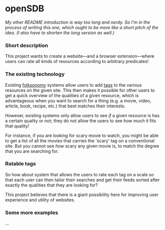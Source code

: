 # openSDB

*My other README introduction is way too long and nerdy. So I'm in the process of writing this one, which ought to be more like a short pitch of the idea.*
*(I also have to shorten the long version as well.)*


### Short description

This project wants to create a website—and a browser extension—where users can rate all kinds of resources according to arbitrary predicates!


### The existing technology 

Existing [folksonomy](https://en.wikipedia.org/wiki/Folksonomy) systems allow users to add [tags](https://en.wikipedia.org/wiki/Tag_(metadata)) to the various resources on the given site. This then makes it possible for other users to get a quick overview of the qualities of a given resource, which is advantageous when you want to search for a thing (e.g. a movie, video, article, book, recipe, etc.) that best matches their interests.

However, existing systems only allow users to see *if* a given resource is has a certain quality or not; they do not allow the users to see *how much* it fits that quality!

For instance, if you are looking for scary movie to watch, you might be able to get a list of all the movies that carries the 'scary' tag on a conventional site. But you cannot see *how* scary any given movie is, to match the degree that you are searching for.

### Ratable tags

So how about system that allows the users to rate each tag on a scale so that each user can then tailor their searches and get their feeds sorted after exactly the qualities that they are looking for?

This project believes that there is a giant possibility here for improving user experience and utility of websites.

### Some more examples 

...
